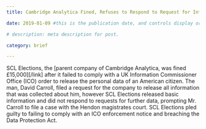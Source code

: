 ```yaml
---
title: Cambridge Analytica Fined, Refuses to Respond to Request for Information

date: 2019-01-09 #this is the publication date, and controls display order.

# description: meta description for post.

category: brief

---
```


SCL Elections, the [parent company of Cambridge Analytica, was fined £15,000][/link] after it failed to comply with a UK Information Commissioner Office (ICO) order to release the personal data of an American citizen. The man, David Carroll, filed a request for the company to release all information that was collected about him, however SCL Elections released basic information and did not respond to requests for further data, prompting Mr. Carroll to file a case with the Hendon magistrates court. SCL Elections pled guilty to failing to comply with an ICO enforcement notice and breaching the Data Protection Act. 

[link]: https://www.theguardian.com/uk-news/2019/jan/09/cambridge-analytica-owner-scl-elections-fined-ignoring-data-request?CMP=twt_gu
